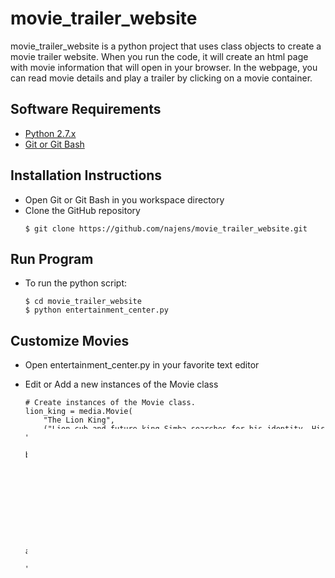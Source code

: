 # movie_trailer_website

movie_trailer_website is a python project that uses class objects to create a movie trailer website. When you run the code, it will create an html page with movie information that will open in your browser. In the webpage, you can read movie details and play a trailer by clicking on a movie container.

## Software Requirements

- [Python 2.7.x](https://www.python.org/downloads/release/python-2714/)
- [Git or Git Bash](https://git-scm.com/downloads)

## Installation Instructions

- Open Git or Git Bash in you workspace directory
- Clone the GitHub repository
  ```
  $ git clone https://github.com/najens/movie_trailer_website.git
  ```
## Run Program

- To run the python script:
  ```
  $ cd movie_trailer_website
  $ python entertainment_center.py
  ```

## Customize Movies

- Open entertainment_center.py in your favorite text editor
- Edit or Add a new instances of the Movie class
 
  ```
  # Create instances of the Movie class.
  lion_king = media.Movie(
      "The Lion King",
      ("Lion cub and future king Simba searches for his identity. His " 
	   "eagerness to please others and penchant for testing his boundaries "
	   "sometimes gets him into trouble."),
      media.Movie.VALID_RATINGS[0],
      "8.5",
      "1h 28min",
      "Walt Disney Pictures",
      ["Roger Allers", "Rob Minkoff"],
      ["Irene Mecchi", "Jonathon Roberts", "Linda Woolverton"],
      ["Matthew Broderick", "Jeremy Irons", "James Earl Jones"],
      "24 June 1994",
      ("https://images-na.ssl-images-amazon.com/images/M/MV5BYTYxNGMyZTYtMjE"
	   "3MS00MzNjLWFjNmYtMDk3N2FmM2JiM2M1XkEyXkFqcGdeQXVyNjY5NDU4NzI@._V1_SY"
	   "1000_CR0,0,673,1000_AL_.jpg"),
      "https://www.youtube.com/watch?v=4sj1MT05lAA")
  ```
    A movie class contains the following attributes:
    - movie_title: is the title of the movie
    - movie_storyline: is the storyline of the movie
    - movie_rating: is the rating of the movie
	- movie_score: is the IMDB rating of the movie from 0.0-10
	- movie_runtime: is the length of the movie #h ##m
	- movie_producer: is the production company of the movie
	- movie_directors: is a list of directors for the movie
	- movie_writers: is a list of writers for the movie
	- movie_stars: is a list of the main stars of the movie
	- movie_release_date: is the release date of the movie dd mmmm yyyy
	- poster_image: is the url of the poster image of the movie
	- trailer_youtube: is the url of the youtube trailer
  
